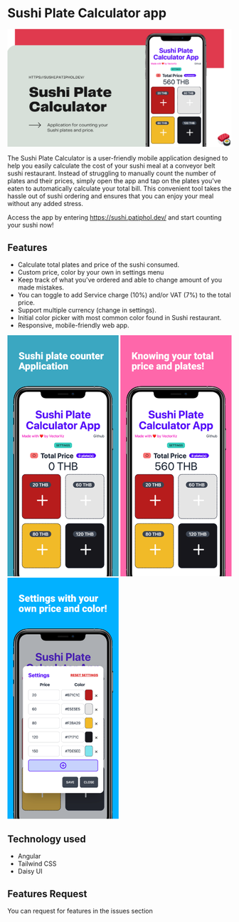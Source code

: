 # Sushi Plate Calculator app

<img src="https://github.com/vectorxz/sushi-plate-calculator/blob/main/src/assets/banner.png?raw=true" width="1000">


The Sushi Plate Calculator is a user-friendly mobile application designed to help you easily calculate the cost of your sushi meal at a conveyor belt sushi restaurant. Instead of struggling to manually count the number of plates and their prices, simply open the app and tap on the plates you've eaten to automatically calculate your total bill. This convenient tool takes the hassle out of sushi ordering and ensures that you can enjoy your meal without any added stress.

  Access the app by entering https://sushi.patiphol.dev/ and start counting your sushi now!
 
 ## Features
- Calculate total plates and price of the sushi consumed.
- Custom price, color by your own in settings menu
- Keep track of what you've ordered and able to change amount of you made mistakes.
- You can toggle to add Service charge (10%) and/or VAT (7%) to the total price.
- Support multiple currency (change in settings).
- Initial color picker with most common color found in Sushi restaurant.
- Responsive, mobile-friendly web app.

<img src="https://github.com/vectorxz/sushi-plate-calculator/blob/main/src/assets/screenshot0.png?raw=true" width="250">
<img src="https://github.com/vectorxz/sushi-plate-calculator/blob/main/src/assets/screenshot1.png?raw=true" width="250">
<img src="https://github.com/vectorxz/sushi-plate-calculator/blob/main/src/assets/screenshot2.png?raw=true" width="250">

## Technology used
- Angular
- Tailwind CSS
- Daisy UI

## Features Request
You can request for features in the issues section